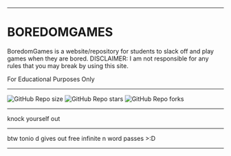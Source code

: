 <hr>
<h1>BOREDOMGAMES</h1>
BoredomGames is a website/repository for students to slack off and play games when they are bored. DISCLAIMER: I am not responsible for any rules that you may break by using this site. 

For Educational Purposes Only

<hr>

![GitHub Repo size](https://img.shields.io/github/repo-size/5thought/BoredomGames)
![GitHub Repo stars](https://img.shields.io/github/stars/5thought/BoredomGames)
![GitHub Repo forks](http://img.shields.io/github/forks/5thought/BoredomGames)

<hr>

knock yourself out 

<hr>

btw tonio d gives out free infinite n word passes >:D 

<hr>
